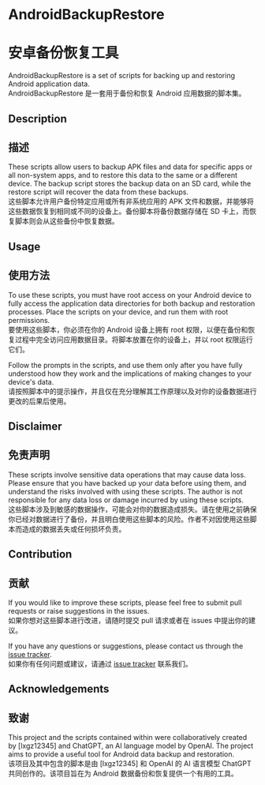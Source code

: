 # AndroidBackupRestore
# 安卓备份恢复工具

AndroidBackupRestore is a set of scripts for backing up and restoring Android application data.  
AndroidBackupRestore 是一套用于备份和恢复 Android 应用数据的脚本集。

## Description
## 描述

These scripts allow users to backup APK files and data for specific apps or all non-system apps, and to restore this data to the same or a different device. The backup script stores the backup data on an SD card, while the restore script will recover the data from these backups.  
这些脚本允许用户备份特定应用或所有非系统应用的 APK 文件和数据，并能够将这些数据恢复到相同或不同的设备上。备份脚本将备份数据存储在 SD 卡上，而恢复脚本则会从这些备份中恢复数据。

## Usage
## 使用方法

To use these scripts, you must have root access on your Android device to fully access the application data directories for both backup and restoration processes. Place the scripts on your device, and run them with root permissions.  
要使用这些脚本，你必须在你的 Android 设备上拥有 root 权限，以便在备份和恢复过程中完全访问应用数据目录。将脚本放置在你的设备上，并以 root 权限运行它们。

Follow the prompts in the scripts, and use them only after you have fully understood how they work and the implications of making changes to your device's data.  
请按照脚本中的提示操作，并且仅在充分理解其工作原理以及对你的设备数据进行更改的后果后使用。

## Disclaimer
## 免责声明

These scripts involve sensitive data operations that may cause data loss. Please ensure that you have backed up your data before using them, and understand the risks involved with using these scripts. The author is not responsible for any data loss or damage incurred by using these scripts.  
这些脚本涉及到敏感的数据操作，可能会对你的数据造成损失。请在使用之前确保你已经对数据进行了备份，并且明白使用这些脚本的风险。作者不对因使用这些脚本而造成的数据丢失或任何损坏负责。

## Contribution
## 贡献

If you would like to improve these scripts, please feel free to submit pull requests or raise suggestions in the issues.  
如果你想对这些脚本进行改进，请随时提交 pull 请求或者在 issues 中提出你的建议。

If you have any questions or suggestions, please contact us through the [issue tracker](https://github.com/lxgz12345/AndroidAPKBackupRestore/issues).  
如果你有任何问题或建议，请通过 [issue tracker](https://github.com/lxgz12345/AndroidAPKBackupRestore/issues) 联系我们。

## Acknowledgements
## 致谢

This project and the scripts contained within were collaboratively created by [lxgz12345] and ChatGPT, an AI language model by OpenAI. The project aims to provide a useful tool for Android data backup and restoration.  
该项目及其中包含的脚本是由 [lxgz12345] 和 OpenAI 的 AI 语言模型 ChatGPT 共同创作的。该项目旨在为 Android 数据备份和恢复提供一个有用的工具。

